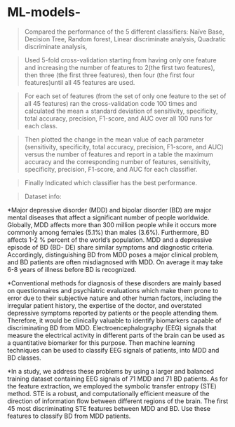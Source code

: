 # ML-models-

>Compared the performance of the 5 different classifiers: 
       Naïve Base, Decision Tree,
       Random forest,
       Linear discriminate analysis,
       Quadratic discriminate analysis,

>Used 5-fold cross-validation starting from having only one feature and increasing the number of features to
2(the first two features), then three (the first three features), then four (the first four features)until all 45 features are used.

>For each set of features (from the set of only one feature to the set of all 45 features) ran the
cross-validation code 100 times and calculated the mean ± standard deviation of sensitivity,
specificity, total accuracy, precision, F1-score, and AUC over all 100 runs for each class.

>Then plotted the change in the mean value of each parameter (sensitivity, specificity, total accuracy,
precision, F1-score, and AUC) versus the number of features and report in a table the maximum
accuracy and the corresponding number of features, sensitivity, specificity, precision, F1-score,
and AUC for each classifier.

>Finally Indicated which classifier has the best performance.

>Dataset info:

*Major depressive disorder (MDD) and bipolar disorder (BD) are major mental diseases that
affect a significant number of people worldwide. Globally, MDD affects more than 300 million
people while it occurs more commonly among females (5.1%) than males (3.6%). Furthermore,
BD affects 1-2 % percent of the world’s population. MDD and a depressive episode of BD (BD-
DE) share similar symptoms and diagnostic criteria. Accordingly, distinguishing BD from MDD
poses a major clinical problem, and BD patients are often misdiagnosed with MDD. On average
it may take 6-8 years of illness before BD is recognized.

*Conventional methods for diagnosis of these disorders are mainly based on questionnaires and
psychiatric evaluations which make them prone to error due to their subjective nature and other
human factors, including the irregular patient history, the expertise of the doctor, and overstated
depressive symptoms reported by patients or the people attending them. Therefore, it would be
clinically valuable to identify biomarkers capable of discriminating BD from MDD.
Electroencephalography (EEG) signals that measure the electrical activity in different parts of
the brain can be used as a quantitative biomarker for this purpose. Then machine learning
techniques can be used to classify EEG signals of patients, into MDD and BD classes.

*In a study, we address these problems by using a larger and balanced training dataset containing
EEG signals of 71 MDD and 71 BD patients. As for the feature extraction, we employed the
symbolic transfer entropy (STE) method. STE is a robust, and computationally efficient measure
of the direction of information flow between different regions of the brain.
The first 45 most discriminating STE features between MDD and BD.
Use these features to classify BD from MDD patients.
